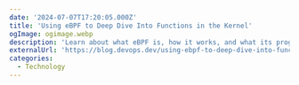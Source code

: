 ```yaml
---
date: '2024-07-07T17:20:05.000Z'
title: 'Using eBPF to Deep Dive Into Functions in the Kernel'
ogImage: ogimage.webp
description: 'Learn about what eBPF is, how it works, and what its programming model is like'
externalUrl: 'https://blog.devops.dev/using-ebpf-to-deep-dive-into-functions-in-the-kernel-478c49ccb6a5'
categories:
  - Technology
---
```

